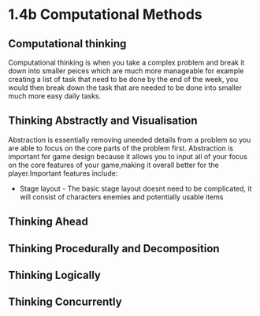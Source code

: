 # 1.4b Computational Methods

## Computational thinking

Computational thinking is when you take a complex problem and break it down into smaller peices which are much more manageable for example creating a list of task that need to be done by the end of the week, you would then break down the task that are needed to be done into smaller much more easy daily tasks.

## Thinking Abstractly and Visualisation

Abstraction is essentially removing uneeded details from a problem so you are able to focus on the core parts of the problem first. Abstraction is important for game design because it allows you to input all of your focus on the core features of your game,making it overall better for the player.Important features include:

* Stage layout - The basic stage layout doesnt need to be complicated, it will consist of characters enemies and potentially usable items&#x20;





## Thinking Ahead

## Thinking Procedurally and Decomposition

## Thinking Logically

## Thinking Concurrently
